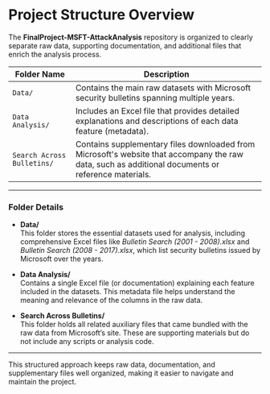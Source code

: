 # Project Structure Overview

The **FinalProject-MSFT-AttackAnalysis** repository is organized to clearly separate raw data, supporting documentation, and additional files that enrich the analysis process.

| Folder Name               | Description                                                                                      |
|---------------------------|------------------------------------------------------------------------------------------------|
| `Data/`                   | Contains the main raw datasets with Microsoft security bulletins spanning multiple years.      |
| `Data Analysis/`          | Includes an Excel file that provides detailed explanations and descriptions of each data feature (metadata). |
| `Search Across Bulletins/`| Contains supplementary files downloaded from Microsoft's website that accompany the raw data, such as additional documents or reference materials. |

---

### Folder Details

- **Data/**  
  This folder stores the essential datasets used for analysis, including comprehensive Excel files like *Bulletin Search (2001 - 2008).xlsx* and *Bulletin Search (2008 - 2017).xlsx*, which list security bulletins issued by Microsoft over the years.

- **Data Analysis/**  
  Contains a single Excel file (or documentation) explaining each feature included in the datasets. This metadata file helps understand the meaning and relevance of the columns in the raw data.

- **Search Across Bulletins/**  
  This folder holds all related auxiliary files that came bundled with the raw data from Microsoft’s site. These are supporting materials but do not include any scripts or analysis code.

---

This structured approach keeps raw data, documentation, and supplementary files well organized, making it easier to navigate and maintain the project.
